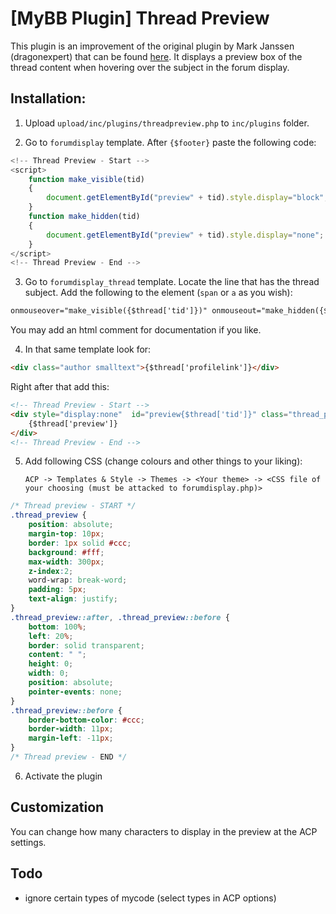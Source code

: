 # [MyBB Plugin] Thread Preview

This plugin is an improvement of the original plugin by Mark Janssen (dragonexpert) that can be found [here](https://mods.mybb.com/view/thread-preview). It displays a preview box of the thread content when hovering over the subject in the forum display.

## Installation:

1. Upload `upload/inc/plugins/threadpreview.php` to `inc/plugins` folder.

2. Go to `forumdisplay` template. After `{$footer}` paste the following code:
```js
<!-- Thread Preview - Start -->
<script>
	function make_visible(tid)
	{
		document.getElementById("preview" + tid).style.display="block";
	}
	function make_hidden(tid)
	{
		document.getElementById("preview" + tid).style.display="none";
	}
</script>
<!-- Thread Preview - End -->
```

3. Go to `forumdisplay_thread` template.  Locate the line that has the thread subject.  Add the following to the element (`span` or `a` as you wish):
```html
onmouseover="make_visible({$thread['tid']})" onmouseout="make_hidden({$thread['tid']})"
```

You may add an html comment for documentation if you like.

4. In that same template look for:

```html
<div class="author smalltext">{$thread['profilelink']}</div>
```

Right after that add this:
```html
<!-- Thread Preview - Start -->
<div style="display:none"  id="preview{$thread['tid']}" class="thread_preview">
    {$thread['preview']}
</div>
<!-- Thread Preview - End -->
```

5. Add following CSS (change colours and other things to your liking):

   `ACP -> Templates & Style -> Themes -> <Your theme> -> <CSS file of your choosing (must be attacked to forumdisplay.php)>`

```css
/* Thread preview - START */
.thread_preview {
	position: absolute;
	margin-top: 10px;
	border: 1px solid #ccc;
	background: #fff;
	max-width: 300px;
	z-index:2;
	word-wrap: break-word;
	padding: 5px;
	text-align: justify;
}
.thread_preview::after, .thread_preview::before {
	bottom: 100%;
	left: 20%;
	border: solid transparent;
	content: " ";
	height: 0;
	width: 0;
	position: absolute;
	pointer-events: none;
}
.thread_preview::before {
	border-bottom-color: #ccc;
	border-width: 11px;
	margin-left: -11px;
}
/* Thread preview - END */
```

6. Activate the plugin

## Customization

You can change how many characters to display in the preview at the ACP settings.

## Todo

- ignore certain types of mycode (select types in ACP options)

